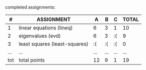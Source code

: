 completed assignments:

| # | ASSIGNMENT                   | A | B | C | TOTAL |
|---|------------------------------|---|---|---|-------|
| 1 | linear equations (lineq)     | 6 | 3 | 1 |  10   |
| 2 | eigenvalues (evd)            | 6 | 3 | :(|   9   |
| 3 | least squares (least-squares)| :(| :(| :(|   0   |
|...|...                           |...|...|...|...    |
|tot| total points                 | 12| 9 | 1 |  19   |
